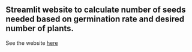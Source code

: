 ## Streamlit website to calculate number of seeds needed based on germination rate and desired number of plants.

See the website [here](https://www.emilycardwell.com)
